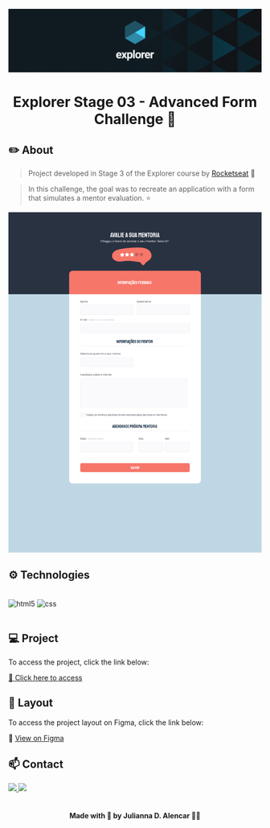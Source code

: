 ![preview](./.github/explorer.png) 

  <h1 align="center"> Explorer Stage 03 - Advanced Form Challenge 📝</h1>

## ✏️ About

> Project developed in Stage 3 of the Explorer course by [Rocketseat](https://www.rocketseat.com.br/) 🚀

> In this challenge, the goal was to recreate an application with a form that simulates a mentor evaluation. ⭐

![Screenshot](./.github/preview-form.jpg)

## ⚙ Technologies

</br>

<div style="display: inline_block">
  <img align="center" alt="html5" src="https://img.shields.io/badge/HTML5-E34F26?style=for-the-badge&logo=html5&logoColor=white" />
  <img align="center" alt="css" src="https://img.shields.io/badge/CSS3-1572B6?style=for-the-badge&logo=css3&logoColor=white" />
</div><br/>

## 💻 Project

To access the project, click the link below:

[🔗 Click here to access](https://github.com/juliannalencar/advanced-form)

## 🎨 Layout

To access the project layout on Figma, click the link below:

🔗 [View on Figma](https://www.figma.com/file/rgi7KghqHc6vONbsVX6eym/Stage-03---Formul%C3%A1rio-avan%C3%A7ado-(Copy)?node-id=0%3A1&t=HUGgSrrXI74XmFax-0)

## 📫 Contact

<div>
  <a href="https://www.linkedin.com/in/juliannalencar/" target="_blank">
    <img src="https://img.shields.io/badge/LinkedIn-0077B5?style=for-the-badge&logo=linkedin&logoColor=white">
  </a>
  <a href="mailto:juliannadalencar@edu.unifor.br" target="_blank">
    <img src="https://img.shields.io/badge/Gmail-D14836?style=for-the-badge&logo=gmail&logoColor=white">
  </a>
</div>

</br>

<h4 align="center">Made with 💙 by Julianna D. Alencar 👋🏻</h4>